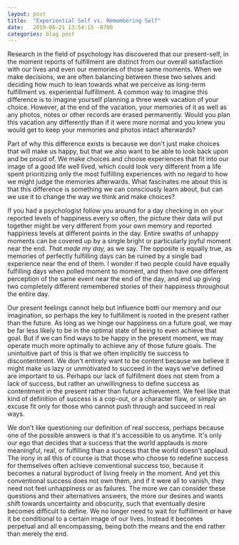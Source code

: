```yaml
---
layout: post
title:  "Experiential Self vs. Remembering Self"
date:   2019-06-21 13:54:15 -0700
categories: blog post
---
```


Research in the field of psychology has discovered that our present-self, in the moment reports of fulfillment are distinct from our overall satisfaction with our lives and even our memories of those same moments. When we make decisions, we are often balancing between these two selves and deciding how much to lean towards what we perceive as long-term fulfillment vs. experiential fulfillment. A common way to imagine this difference is to imagine yourself planning a three week vacation of your choice. However, at the end of the vacation, your memories of it as well as any photos, notes or other records are erased permanently. Would you plan this vacation any differently than if it were more normal and you knew you would get to keep your memories and photos intact afterwards?

Part of why this difference exists is because we don't just make choices that will make us happy, but that we also want to be able to look back upon and be proud of. We make choices and choose experiences that fit into our image of a good life well lived, which could look very different from a life spent prioritizing only the most fulfilling experiences with no regard to how we might judge the memories afterwards. What fascinates me about this is that this difference is something we can consciously learn about, but can we use it to change the way we think and make choices? 

If you had a psychologist follow you around for a day checking in on your reported levels of happiness every so often, the picture their data will put together might be very different from your own memory and reported happiness levels at different points in the day. Entire swaths of unhappy moments can be covered up by a single bright or particularly joyful moment near the end. *That made my day,* as we say. The opposite is equally true, as memories of perfectly fulfilling days can be ruined by a single bad experience near the end of them. I wonder if two people could have equally fulfilling days when polled moment to moment, and then have one different perception of the same event near the end of the day, and end up giving two completely different remembered stories of their happiness throughout the entire day.

Our present feelings cannot help but influence both our memory and our imagination, so perhaps the key to fulfillment is rooted in the present rather than the future. As long as we hinge our happiness on a future goal, we may be far less likely to be in the optimal state of being to even achieve that goal. But if we can find ways to be happy in the present moment, we may operate much more optimally to achieve any of those future goals. The unintuitive part of this is that we often implicitly tie success to discontentment. We don't entirely want to be content because we believe it might make us lazy or unmotivated to succeed in the ways we've defined are important to us. Perhaps our lack of fulfillment does not stem from a lack of success, but rather an unwillingness to define success as contentment in the present rather than future achievement. We feel like that kind of definition of success is a cop-out, or a character flaw, or simply an excuse fit only for those who cannot push through and succeed in real ways. 

We don't like questioning our definition of real success, perhaps because one of the possible answers is that it's accessible to us anytime. It's only our ego that decides that a success that the world applauds is more meaningful, real, or fulfilling than a success that the world doesn't applaud. The irony in all this of course is that those who choose to redefine success for themselves often achieve conventional success too, because it becomes a natural byproduct of living freely in the moment. And yet this conventional success does not own them, and if it were all to vanish, they need not feel unhappiness or as failures. The more we can consider these questions and their alternatives answers, the more our desires and wants shift towards uncertainty and obscurity, such that eventually desire becomes difficult to define. We no longer need to wait for fulfillment or have it be conditional to a certain image of our lives. Instead it becomes perpetual and all encompassing, being both the means and the end rather than merely the end. 

